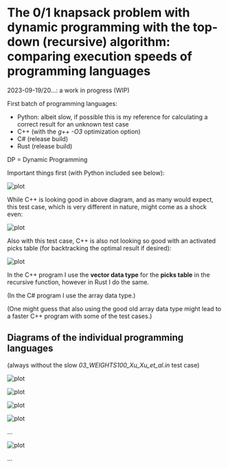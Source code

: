 # The 0/1 knapsack problem with dynamic programming with the top-down (recursive) algorithm: comparing execution speeds of programming languages

2023-09-19/20...: a work in progress (WIP)

First batch of programming languages:
* Python: albeit slow, if possible this is my reference for calculating a correct result for an unknown test case
* C++ (with the _g++ -O3_ optimization option)
* C# (release build)
* Rust (release build)

DP = Dynamic Programming

Important things first (with Python included see below):

![plot](./diagrams_svg/lang1_WEIGHTS100_Xu_Xu_ex_Python.svg)
 
While C++ is looking good in above diagram, and as many would expect, this test case, which is very different in nature, might come as a shock even:

![plot](./diagrams_svg/lang1_WEIGHTS_TODD_18_ex_Python.svg)

Also with this test case, C++ is also not looking so good with an activated picks table (for backtracking the optimal result if desired):

![plot](./diagrams_svg/lang1_WEIGHTS24_Kreher_Stinson.svg)

In the C++ program I use the **vector data type** for the **picks table** in the recursive function, however in Rust I do the same.

(In the C# program I use the array data type.)

(One might guess that also using the good old array data type might lead to a faster C++ program with some of the test cases.)

## Diagrams of the individual programming languages
(always without the slow _03_WEIGHTS100_Xu_Xu_et_al.in_ test case)

![plot](./diagrams_svg/python.svg)

![plot](./diagrams_svg/cpp.svg)

![plot](./diagrams_svg/cs.svg)

![plot](./diagrams_svg/rust.svg)


   
...

![plot](./diagrams_svg/lang1_WEIGHTS100_Xu_Xu.svg)

...

